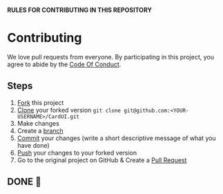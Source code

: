 **RULES FOR CONTRIBUTING IN THIS REPOSITORY**

# Contributing

We love pull requests from everyone. By participating in this project, you
agree to abide by the [Code Of Conduct]().

## Steps

1. [Fork](https://help.github.com/articles/fork-a-repo/) this project
2. [Clone](https://help.github.com/articles/fork-a-repo/#step-2-create-a-local-clone-of-your-fork) your forked version `git clone git@github.com:<YOUR-USERNAME>/CardUI.git`
3. Make changes
4. Create a [branch](https://docs.github.com/en/pull-requests/collaborating-with-pull-requests/proposing-changes-to-your-work-with-pull-requests/about-branches#working-with-branches)
5. [Commit](https://help.github.com/articles/adding-a-file-to-a-repository-using-the-command-line/) your changes (write a short descriptive message of what you have done)
6. [Push](https://help.github.com/articles/pushing-to-a-remote/) your changes to your forked version
7. Go to the original project on GitHub & Create a [Pull Request](https://help.github.com/articles/about-pull-requests/)

## DONE 🥳
